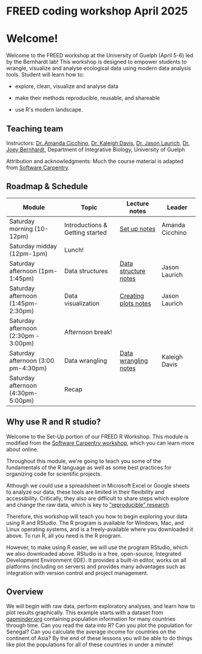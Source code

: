 # FREED coding workshop April 2025

# Welcome!

Welcome to the FREED workshop at the University of Guelph (April 5-6) led by the Bernhardt lab! This workshop is designed to empower students to wrangle, visualize and analyse ecological data using modern data analysis tools. Student will learn how to:

-   explore, clean, visualize and analyse data

-   make their methods reproducible, reusable, and shareable

-   use R's modern landscape.

## Teaching team

Instructors: [Dr. Amanda Cicchino](https://amandascicchino.weebly.com/), [Dr. Kaleigh Davis](https://kaleighedavis.github.io/), [Dr. Jason Laurich](https://www.jasonlaurich.ca/), [Dr. Joey Bernhardt](https://www.bernhardtlab.org/), Department of Integrative Biology, University of Guelph

Attribution and acknowledgments: Much the course material is adapted from [Software Carpentry](https://swcarpentry.github.io/r-novice-gapminder/).


## Roadmap & Schedule

| Module                               | Topic                           | Lecture notes                                                                                                                                                                         | Leader          |
|-----------------------------|------------------------|--------------------|-----------------|
| Saturday morning (10-12pm)           | Introductions & Getting started | [Set up notes](https://htmlpreview.github.io/?https://github.com/BernhardtLab/FREED-coding-workshop-April-2025/blob/main/scripts/FREED-01-Getting-Started.html)                       | Amanda Cicchino |
| Saturday midday (12pm-1pm)           | Lunch!                          |                                                                                                                                                                                       |                 |
| Saturday afternoon (1pm-1:45pm)      | Data structures                 | [Data structure notes](https://htmlpreview.github.io/?https://github.com/BernhardtLab/FREED-coding-workshop-April-2025/blob/main/scripts/FREED-02-understanding-data-structures.html) | Jason Laurich   |
| Saturday afternoon (1:45pm-2:30pm)   | Data visualization              | [Creating plots notes](https://htmlpreview.github.io/?https://github.com/BernhardtLab/FREED-coding-workshop-April-2025/blob/main/scripts/FREED-02.5-data-visualization.html)          | Jason Laurich   |
| Saturday afternoon (2:30pm - 3:00pm) | Afternoon break!                |                                                                                                                                                                                       |                 |
| Saturday afternoon (3:00 pm-4:30pm)  | Data wrangling                  | [Data wrangling notes](https://htmlpreview.github.io/?https://github.com/BernhardtLab/FREED-coding-workshop-April-2025/blob/main/scripts/dplyr-KD.html)                               | Kaleigh Davis   |
| Saturday afternoon (4:30pm-5:00pm)   | Recap                           |                                                                                                                                                                                       |                 |




## Why use R and R studio?

Welcome to the Set-Up portion of our FREED R Workshop. This module is modified from the [Software Carpentry workshop](https://swcarpentry.github.io/r-novice-gapminder/), which you can learn more about online.

Throughout this module, we're going to teach you some of the fundamentals of the R language as well as some best practices for organizing code for scientific projects.

Although we could use a spreadsheet in Microsoft Excel or Google sheets to analyze our data, these tools are limited in their flexibility and accessibility. Critically, they also are difficult to share steps which explore and change the raw data, which is key to ["reproducible" research](https://journals.plos.org/ploscompbiol/article?id=10.1371/journal.pcbi.1003285).

Therefore, this workshop will teach you how to begin exploring your data using R and RStudio. The R program is available for Windows, Mac, and Linux operating systems, and is a freely-available where you downloaded it above. To run R, all you need is the R program.

However, to make using R easier, we will use the program RStudio, which we also downloaded above. RStudio is a free, open-source, Integrated Development Environment (IDE). It provides a built-in editor, works on all platforms (including on servers) and provides many advantages such as integration with version control and project management.

## Overview

We will begin with raw data, perform exploratory analyses, and learn how to plot results graphically. This example starts with a dataset from [gapminder.org](https://www.gapminder.org) containing population information for many countries through time. Can you read the data into R? Can you plot the population for Senegal? Can you calculate the average income for countries on the continent of Asia? By the end of these lessons you will be able to do things like plot the populations for all of these countries in under a minute!

